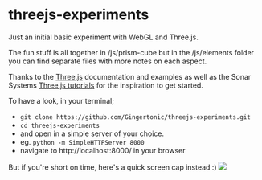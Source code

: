 # threejs-experiments
Just an initial basic experiment with WebGL and Three.js.

The fun stuff is all together in /js/prism-cube but in the /js/elements folder you can find separate files with more notes on each aspect.

Thanks to the [Three.js](https://threejs.org/) documentation and examples as well as the Sonar Systems [Three.js tutorials](https://www.youtube.com/playlist?list=PLRtjMdoYXLf6mvjCmrltvsD0j12ZQDMfE) for the inspiration to get started.

To have a look, in your terminal;
- `git clone https://github.com/Gingertonic/threejs-experiments.git`
- `cd threejs-experiments`
- and open in a simple server of your choice.
- eg. `python -m SimpleHTTPServer 8000`
- navigate to http://localhost:8000/ in your browser

But if you're short on time, here's a quick screen cap instead :)
![](https://media.giphy.com/media/jIhS58Sil2FeMxpedt/giphy.gif)
